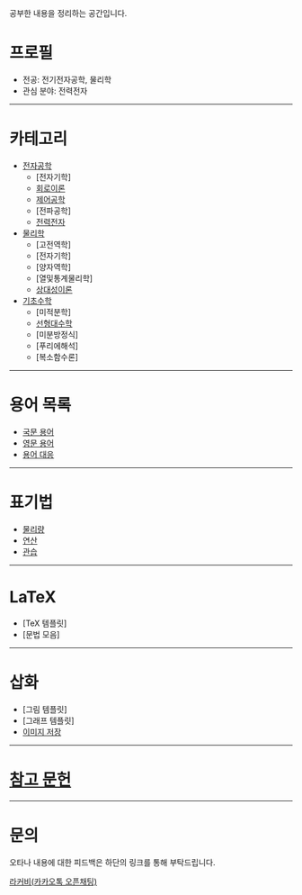 공부한 내용을 정리하는 공간입니다.

# 프로필
- 전공: 전기전자공학, 물리학
- 관심 분야: 전력전자

---

# 카테고리
- [전자공학](./EE/ElectricalEngineering.md)
  - [전자기학]
  - [회로이론](./EE/CircuitTheory/CircuitTheory.md)
  - [제어공학](./EE/ControlEngineering/ControlEngineering.md)
  - [전파공학]
  - [전력전자](./EE/PowerElectronics/PowerElectronics.md)
- [물리학](./PHY/Physics.md)
  - [고전역학]
  - [전자기학]
  - [양자역학]
  - [열및통계물리학]
  - [상대성이론](./PHY/Relativity/Relativity.md)
- [기초수학](./MTH/BasicMathematics.md)
  - [미적분학]
  - [선형대수학](./MTH/LinearAlgebra/LinearAlgebra.md)
  - [미분방정식]
  - [푸리에해석]
  - [복소함수론]

---

# 용어 목록
- [국문 용어](./terminology/KIndex.md)
- [영문 용어](./terminology/EIndex.md)
- [용어 대응](./terminology/Translation.md)

---

# 표기법
- [물리량](./Notation/Quantity.md)
- [연산](./Notation/Operation.md)
- [관습](./Notation/Convention.md)

---

# LaTeX
- [TeX 템플릿]
- [문법 모음]

---

# 삽화
- [그림 템플릿]
- [그래프 템플릿]
- [이미지 저장](./Figure/FigureSave.md)

---

# [참고 문헌](./Reference/Reference.md)

---

# 문의

오타나 내용에 대한 피드백은 하단의 링크를 통해 부탁드립니다.

[라커비(카카오톡 오픈채팅)](https://open.kakao.com/me/Kirbee)

